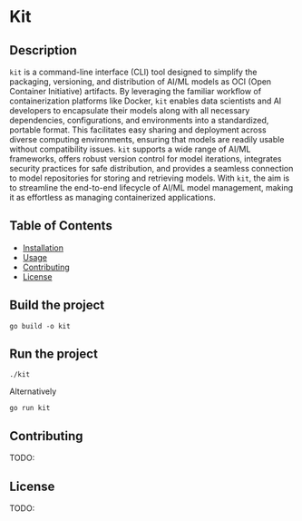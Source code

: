# Kit


## Description

`kit` is a command-line interface (CLI) tool designed to simplify the packaging, versioning, and distribution of AI/ML models as OCI (Open Container Initiative) artifacts. By leveraging the familiar workflow of containerization platforms like Docker, `kit` enables data scientists and AI developers to encapsulate their models along with all necessary dependencies, configurations, and environments into a standardized, portable format. This facilitates easy sharing and deployment across diverse computing environments, ensuring that models are readily usable without compatibility issues. `kit` supports a wide range of AI/ML frameworks, offers robust version control for model iterations, integrates security practices for safe distribution, and provides a seamless connection to model repositories for storing and retrieving models. With `kit`, the aim is to streamline the end-to-end lifecycle of AI/ML model management, making it as effortless as managing containerized applications.

## Table of Contents

- [Installation](#installation)
- [Usage](#usage)
- [Contributing](#contributing)
- [License](#license)

## Build the project

```shell
go build -o kit
```

## Run the project

```shell
./kit
```

Alternatively 

```shell
go run kit
```

## Contributing

TODO:

## License

TODO: